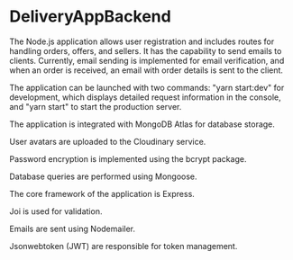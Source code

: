 # DeliveryAppBackend

The Node.js application allows user registration and includes routes for
handling orders, offers, and sellers. It has the capability to send emails to
clients. Currently, email sending is implemented for email verification, and
when an order is received, an email with order details is sent to the client.

The application can be launched with two commands: "yarn start:dev" for
development, which displays detailed request information in the console, and
"yarn start" to start the production server.

The application is integrated with MongoDB Atlas for database storage.

User avatars are uploaded to the Cloudinary service.

Password encryption is implemented using the bcrypt package.

Database queries are performed using Mongoose.

The core framework of the application is Express.

Joi is used for validation.

Emails are sent using Nodemailer.

Jsonwebtoken (JWT) are responsible for token management.
